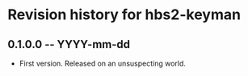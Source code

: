 # Revision history for hbs2-keyman

## 0.1.0.0 -- YYYY-mm-dd

* First version. Released on an unsuspecting world.
